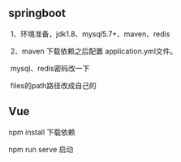 ## springboot

​	1、环境准备，jdk1.8、mysql5.7+、maven、redis

​	2、maven 下载依赖之后配置  application.yml文件。

​					mysql、redis密码改一下

​					files的path路径改成自己的

## Vue

npm install 下载依赖

npm run serve  启动





